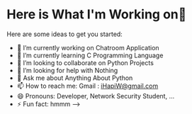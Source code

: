 # Here is What I'm Working on👋


Here are some ideas to get you started:

- 🔭 I’m currently working on Chatroom Application
- 🌱 I’m currently learning C Programming Language
- 👯 I’m looking to collaborate on Python Projects
- 🤔 I’m looking for help with Nothing
- 💬 Ask me about Anything About Python 
- 📫 How to reach me: Gmail : iHapiW@gmail.com
- 😄 Pronouns: Developer, Network Security Student, ...
- ⚡ Fun fact: hmmm
-->
